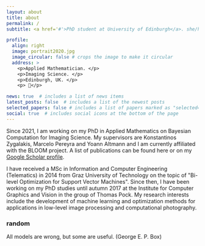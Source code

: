 ```yaml
---
layout: about
title: about
permalink: /
subtitle: <a href='#'>PhD student at University of Edinburgh</a>. she/her. 

profile:
  align: right
  image: portrait2020.jpg
  image_circular: false # crops the image to make it circular
  address: >
    <p>Applied Mathematician. </p>
    <p>Imaging Science. </p>
    <p>Edinburgh, UK. </p>
    <p> 🌈</p>

news: true  # includes a list of news items
latest_posts: false  # includes a list of the newest posts
selected_papers: false # includes a list of papers marked as "selected={true}"
social: true  # includes social icons at the bottom of the page
---
```


Since 2021, I am working on my PhD in Applied Mathematics on Bayesian Computation for Imaging Science. My supervisors are Konstantinos Zygalakis, Marcelo Pereyra and Yoann Altmann and I am currently affiliated with the BLOOM project. A list of publications can be found here or on my <a href='https://scholar.google.at/citations?hl=de&user=9NuwsCgAAAAJ'> Google Scholar profile</a>.

I have received a MSc in Information and Computer Engineering (Telematics) in 2014 from Graz University of Technology on the topic of "Bi-level Optimization for Support Vector Machines". Since then, I have been working on my PhD studies until autumn 2017 at the Institute for Computer Graphics and Vision in the group of Thomas Pock. My research interests include the development of machine learning and optimization methods for applications in low-level image processing and computational photography. 

### random
All models are wrong, but some are useful. (George E. P. Box)
